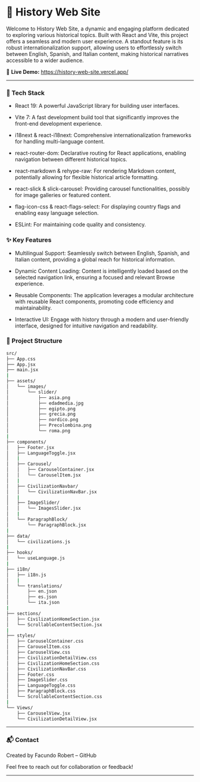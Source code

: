 # 📜 History Web Site

Welcome to History Web Site, a dynamic and engaging platform dedicated to exploring various historical topics. Built with React and Vite, this project offers a seamless and modern user experience. A standout feature is its robust internationalization support, allowing users to effortlessly switch between English, Spanish, and Italian content, making historical narratives accessible to a wider audience.

🔗 **Live Demo:** https://history-web-site.vercel.app/

--- 

### 🚀 Tech Stack

- React 19: A powerful JavaScript library for building user interfaces.

- Vite 7: A fast development build tool that significantly improves the front-end development experience.

- i18next & react-i18next: Comprehensive internationalization frameworks for handling multi-language content.

- react-router-dom: Declarative routing for React applications, enabling navigation between different historical topics.

- react-markdown & rehype-raw: For rendering Markdown content, potentially allowing for flexible historical article formatting.

- react-slick & slick-carousel: Providing carousel functionalities, possibly for image galleries or featured content.

- flag-icon-css & react-flags-select: For displaying country flags and enabling easy language selection.

- ESLint: For maintaining code quality and consistency.

### ✨ Key Features

- Multilingual Support: Seamlessly switch between English, Spanish, and Italian content, providing a global reach for historical information.

- Dynamic Content Loading: Content is intelligently loaded based on the selected navigation link, ensuring a focused and relevant Browse experience.

- Reusable Components: The application leverages a modular architecture with reusable React components, promoting code efficiency and maintainability.

- Interactive UI: Engage with history through a modern and user-friendly interface, designed for intuitive navigation and readability.

### 📁 Project Structure

```bash
src/
├── App.css
├── App.jsx
├── main.jsx
|
├── assets/
│   └── images/
│       └── slider/
│           ├── asia.png
│           ├── edadmedia.jpg
│           ├── egipto.png
│           ├── grecia.png
│           ├── nordico.png
│           ├── Precolombina.png
│           └── roma.png
|
├── components/
│   ├── Footer.jsx
│   ├── LanguageToggle.jsx
│   |
│   ├── Carousel/
│   │   ├── CarouselContainer.jsx
│   │   └── CarouselItem.jsx
│   |
│   ├── CivilizationNavbar/
│   │   └── CivilizationNavBar.jsx
│   |
│   ├── ImageSlider/
│   │   └── ImagesSlider.jsx
│   |
│   └── ParagraphBlock/
│       └── ParagraphBlock.jsx
|
├── data/
│   └── civilizations.js
|
├── hooks/
│   └── useLanguage.js
|
├── i18n/
│   ├── i18n.js
│   |
│   └── translations/
│       ├── en.json
│       ├── es.json
│       └── ita.json
|
├── sections/
│   ├── CivilizationHomeSection.jsx
│   └── ScrollableContentSection.jsx
|
├── styles/
│   ├── CarouselContainer.css
│   ├── CarouselItem.css
│   ├── CarouselView.css
│   ├── CivilizationDetailView.css
│   ├── CivilizationHomeSection.css
│   ├── CivilizationNavBar.css
│   ├── Footer.css
│   ├── ImageSlider.css
│   ├── LanguageToggle.css
│   ├── ParagraphBlock.css
│   └── ScrollableContentSection.css
|
└── Views/
    ├── CarouselView.jsx
    └── CivilizationDetailView.jsx
```

---

### 📬 Contact
Created by Facundo Robert – GitHub

Feel free to reach out for collaboration or feedback!

---
